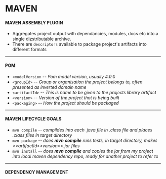# MAVEN

#### MAVEN ASSEMBLY PLUGIN

* Aggregates project output with dependancies, modules, docs etc into a single dizstributable archive.
* There are `descriptors` available to package project's artifacts into different formats

--------------------------
#### POM

* `<modelVersion` -- *Pom model version, usually 4.0.0*
* `<groupId>` -- *Group or organisation the project belongs to, often presented as inverted domain name*
* `<artifactId>` -- *This is name to be given to the projects library artifact*
* `<version>` -- *Version of the project that is being built*
* `<packaging>` -- *How the project should be packaged*

-----------------------------
#### MAVEN LIFECYCLE GOALS

* `mvn compile` -- *compildes into each .java file in .class file and places .class files in target directory*
* `mvn package` -- *does __mvn compile__ runs tests, in target directory, makes \<\<artifactId\>\<version\>\>.jar files*
* `mvn install` -- *does __mvn compile__ and copies the jar from my project into local maven dependency repo, ready for another project to refer to*

------------------------------
#### DEPENDENCY MANAGEMENT



